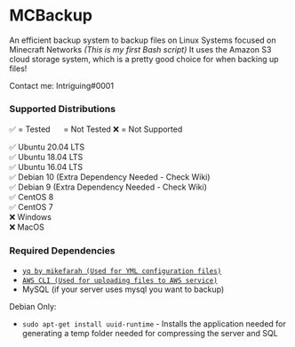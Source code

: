 # MCBackup
An efficient backup system to backup files on Linux Systems focused on Minecraft Networks *(This is my first Bash script)* It uses the Amazon S3 cloud storage system, which is a pretty good choice for when backing up files!

Contact me: Intriguing#0001

### Supported Distributions
✅ = Tested <img width=16 height=16 src="https://i.imgur.com/oYtywhM.png"> = Not Tested ❌ = Not Supported

✅ Ubuntu 20.04 LTS<br>
✅ Ubuntu 18.04 LTS<br>
✅ Ubuntu 16.04 LTS<br>
✅ Debian 10 (Extra Dependency Needed - Check Wiki) <br>
✅ Debian 9 (Extra Dependency Needed - Check Wiki) <br>
✅ CentOS 8<br>
✅ CentOS 7<br>
❌ Windows<br>
❌ MacOS

### Required Dependencies
* [`yq by mikefarah (Used for YML configuration files)`](https://github.com/mikefarah/yq)
* [`AWS CLI (Used for uploading files to AWS service)`](https://docs.aws.amazon.com/cli/latest/userguide/install-cliv2-linux.html)
* MySQL (if your server uses mysql you want to backup)

Debian Only:
* `sudo apt-get install uuid-runtime` - Installs the application needed for generating a temp folder needed for compressing the server and SQL

